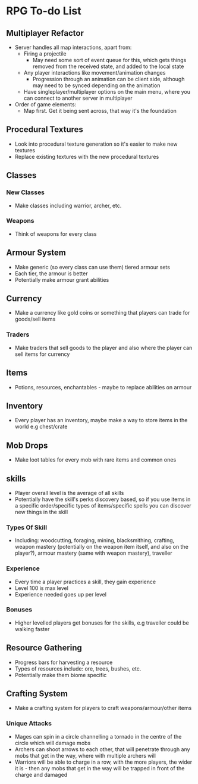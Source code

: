 # RPG To-do List

## Multiplayer Refactor

- Server handles all map interactions, apart from:
  - Firing a projectile
    - May need some sort of event queue for this, which gets things removed from the received state, and added to the local state
  - Any player interactions like movement/animation changes
    - Progression through an animation can be client side, although may need to be synced depending on the animation
  - Have singleplayer/multiplayer options on the main menu, where you can connect to another server in multiplayer
- Order of game elements:
  - Map first. Get it being sent across, that way it's the foundation

## Procedural Textures

- Look into procedural texture generation so it's easier to make new textures
- Replace existing textures with the new procedural textures

## Classes

### New Classes

- Make classes including warrior, archer, etc.

### Weapons

- Think of weapons for every class

## Armour System

- Make generic (so every class can use them) tiered armour sets
- Each tier, the armour is better
- Potentially make armour grant abilities

## Currency

- Make a currency like gold coins or something that players can trade for goods/sell items

### Traders

- Make traders that sell goods to the player and also where the player can sell items for currency

## Items

- Potions, resources, enchantables - maybe to replace abilities on armour

## Inventory

- Every player has an inventory, maybe make a way to store items in the world e.g chest/crate

## Mob Drops

- Make loot tables for every mob with rare items and common ones

## skills

- Player overall level is the average of all skills
- Potentially have the skill's perks discovery based, so if you use items in a specific order/specific types of items/specific spells you can discover new things in the skill

### Types Of Skill

- Including: woodcutting, foraging, mining, blacksmithing, crafting, weapon mastery (potentially on the weapon item itself, and also on the player?), armour mastery (same with weapon mastery), traveller

### Experience

- Every time a player practices a skill, they gain experience
- Level 100 is max level
- Experience needed goes up per level

### Bonuses

- Higher levelled players get bonuses for the skills, e.g traveller could be walking faster

## Resource Gathering

- Progress bars for harvesting a resource
- Types of resources include: ore, trees, bushes, etc.
- Potentially make them biome specific

## Crafting System

- Make a crafting system for players to craft weapons/armour/other items

### Unique Attacks

- Mages can spin in a circle channelling a tornado in the centre of the circle which will damage mobs
- Archers can shoot arrows to each other, that will penetrate through any mobs that get in the way, where with multiple archers will
- Warriors will be able to charge in a row, with the more players, the wider it is - then any mobs that get in the way will be trapped in front of the charge and damaged
